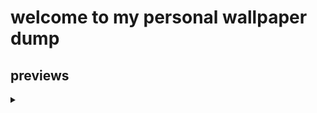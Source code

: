 # welcome to my personal wallpaper dump

## previews

<details>
<summary></summary>


## art
![forest-greeeen](./art/forest-greeeen.jpg)<br>
![forest-painted](./art/forest-painted.png)<br>
![house-plains](./art/house-plains.jpg)<br>
![house-forest](./art/house-forest.jpg)<br>
![lake-purple](./art/lake-purple.jpg)<br>
![mountain-nearcity](./art/mountain-nearcity.png)<br>
![mountain](./art/mountain.png)<br>
![mountan-orange](./art/mountan-orange.png)<br>
![orange-clouds-swirl](./art/orange-clouds-swirl.jpg)<br>
![orange-somthing](./art/orange-somthing.png)<br>
![town-shootingstar](./art/town-shootingstar.png)<br>
![village_mountains](./art/village_mountains.jpg)<br>
![city-pastel](./art/city-pastel.jpg)<br>
![DUCC](./art/DUCC.jpg)<br>
![man_in_sky](./art/man_in_sky.jpg)<br>
![whale](./art/whale.jpg)<br>
![whale_cloud](./art/whale_cloud.jpg)<br>
![water_house](./art/water_house.jpg)<br>
![samurai](./art/samurai.jpg)<br>
![night_forest](./art/night_forest.jpg)<br>
![fox](./art/fox.jpg)<br>
![clouds](./art/clouds.jpg)<br>
![aenami_orange](./art/aenami_orange.jpg)<br>
![320369a232abb8881c410a9500aee346](./art/320369a232abb8881c410a9500aee346.jpg)<br>
![city-scape](./art/city-scape.png)<br>
![clement-tingry-clement-tingry-valorant-bridgeshot](./art/clement-tingry-clement-tingry-valorant-bridgeshot.jpg)<br>
![k0yuesbe76p81](./art/k0yuesbe76p81.jpg)<br>
![lantern](./art/lantern.png)<br>
![matchmaking-valorant](./art/matchmaking-valorant.jpg)<br>
![neon-shacks-tn](./art/neon-shacks-tn.png)<br>
![street-tn](./art/street-tn.png)<br>
![valorant-patcah-2.11-release](./art/valorant-patcah-2.11-release.jpg)<br>
![unknown-4](./art/unknown-4.png)<br>
![valorant-breeze-2](./art/valorant-breeze-2.jpg)<br>
![4208123](./art/4208123.jpg)<br>
![refuge_extended](./art/refuge_extended.png)<br>
![2e098012-min](./art/2e098012-min.png)<br>
![180-1806618_anime-landscape-scenery-clouds-stars-buildings-anime-landscape](./art/180-1806618_anime-landscape-scenery-clouds-stars-buildings-anime-landscape.jpg)<br>
![878DCD71-E2E9-481C-9DE0-2EC46D950AB6](./art/878DCD71-E2E9-481C-9DE0-2EC46D950AB6.jpg)<br>
![635988](./art/635988.png)<br>
![20220519_140541](./art/20220519_140541.jpg)<br>
![88362193_p0_master1200](./art/88362193_p0_master1200.jpg)<br>
![alena-aenami-endless-1k](./art/alena-aenami-endless-1k.jpg)<br>
![window_water](./art/window_water.jpg)<br>
![sparkle_sand](./art/sparkle_sand.jpg)<br>
![sky](./art/sky.jpg)<br>
![railway](./art/railway.jpg)<br>
![purple_bicycle](./art/purple_bicycle.jpg)<br>
![boat_on_clouds](./art/boat_on_clouds.jpg)<br>
![indoor_garden](./art/indoor_garden.jpg)<br>
![arch00](./art/arch00.png)<br>
![arch01](./art/arch01.png)<br>
![arch04](./art/arch04.png)<br>
![BG_Mammoth](./art/BG_Mammoth.jpg)<br>
![AsianPond](./art/AsianPond.jpg)<br>
![b88b0e4211bf0016](./art/b88b0e4211bf0016.png)<br>
![bench](./art/bench.png)<br>
![c4db1e3433e0bf2b](./art/c4db1e3433e0bf2b.jpg)<br>
![FlyingIslands](./art/FlyingIslands.jpg)<br>
![pixel-art-4-192010801](./art/pixel-art-4-192010801.png)<br>
![PokePattern](./art/PokePattern.png)<br>
![RDT_20220326_1333513591715931821775237](./art/RDT_20220326_1333513591715931821775237.png)<br>
![red_sea_wallpaper](./art/red_sea_wallpaper.jpg)<br>
![sky-city-scenery-horizon-landscape-anime-4k-wallpaper-5120x2160](./art/sky-city-scenery-horizon-landscape-anime-4k-wallpaper-5120x2160.jpg)<br>
![tall-palm-trees-under-purple-sky](./art/tall-palm-trees-under-purple-sky.jpg)<br>
![the-frontier-a-painting-by-me-19201200](./art/the-frontier-a-painting-by-me-19201200.jpg)<br>
![wallpaperbetter.com_1920x1080](./art/wallpaperbetter.com_1920x1080.jpg)<br>
![wp5864568-pastel-sky-wallpapers](./art/wp5864568-pastel-sky-wallpapers.jpg)<br>
![wp8629994](./art/wp8629994.png)<br>
![z0151aobhth61](./art/z0151aobhth61.jpg)<br>


## abstract
![abstract-magic-spiral-cropped](./abstract/abstract-magic-spiral-cropped.jpg)<br>
![bg](./abstract/bg.png)<br>
![desert-red-sky](./abstract/desert-red-sky.png)<br>
![qvidibf92gx81](./abstract/qvidibf92gx81.png)<br>
![unknown-8](./abstract/unknown-8.jpg)<br>
![yr0hnkoeccv81](./abstract/yr0hnkoeccv81.png)<br>
![wallpaper](./abstract/wallpaper.png)<br>


## irl
![evening-sky](./irl/evening-sky.png)<br>
![flowers](./irl/flowers.png)<br>
![yosemite](./irl/yosemite.png)<br>
![black-pendent-lamps](./irl/black-pendent-lamps.jpg)<br>
![catalina](./irl/catalina.jpg)<br>
![city](./irl/city.jpg)<br>
![FFW5bbwaAAYexpT](./irl/FFW5bbwaAAYexpT.png)<br>
![FFW5bbwaIAEOtCp](./irl/FFW5bbwaIAEOtCp.png)<br>
![20220519_140541](./irl/20220519_140541.jpg)<br>
![japanese-pedestrian-street](./irl/japanese-pedestrian-street.jpg)<br>
![japanese-city-bike-sunset](./irl/japanese-city-bike-sunset.jpg)<br>
![flowr](./irl/flowr.png)<br>
![image8](./irl/image8.png)<br>
![IMG_1884](./irl/IMG_1884.jpg)<br>
![k7epw1](./irl/k7epw1.jpg)<br>
![wallpaper (1)](./irl/wallpaper (1).png)<br>
![XPModern](./irl/XPModern.jpg)<br>


## minimal
![dark-cat](./minimal/dark-cat.png)<br>


## tiles
![bananas-720](./tiles/bananas-720.jpg)<br>
![unknown](./tiles/unknown.png)<br>
